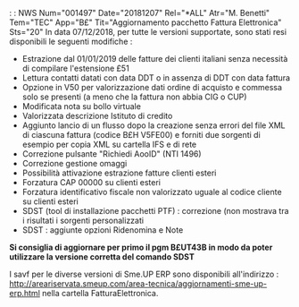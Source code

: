  :  : NWS Num="001497" Date="20181207" Rel="*ALL" Atr="M. Benetti" Tem="TEC" App="B£" Tit="Aggiornamento pacchetto Fattura Elettronica" Sts="20"
In data 07/12/2018, per tutte le versioni supportate, sono stati resi disponibili le seguenti modifiche : 

<ul><li>Estrazione dal 01/01/2019 delle fatture dei clienti italiani senza necessità di compilare l'estensione £51</li>
<li>Lettura contatti datati con data DDT o in assenza di DDT con data fattura</li> <li>Opzione in V50 per valorizzazione dati ordine di acquisto e commessa solo se presenti (a meno che la fattura non abbia CIG o CUP)</li>
<li>Modificata nota su bollo virtuale</li>
<li>Valorizzata descrizione Istituto di credito</li>
<li>Aggiunto lancio di un flusso dopo la creazione senza errori del file XML di ciascuna fattura (codice B£H V5FE00) e forniti due sorgenti di esempio per copia XML su cartella IFS e di rete</li>
<li>Correzione pulsante "Richiedi AooID" (NTI 1496)</li>
<li>Correzione gestione omaggi</li>
<li>Possibilità attivazione estrazione fatture clienti esteri</li>
<li>Forzatura CAP 00000 su clienti esteri</li>
<li>Forzatura identificativo fiscale non valorizzato uguale al codice cliente su clienti esteri</li>
<li>SDST (tool di installazione pacchetti PTF) :  correzione (non mostrava tra i risultati i sorgenti personalizzati</li>
<li>SDST :  aggiunte opzioni Ridenomina e Note</li></ul>

<b>Si consiglia di aggiornare per primo il pgm B£UT43B in modo da poter utilizzare la versione corretta del comando SDST</b>

I savf per le diverse versioni di Sme.UP ERP sono disponibili all'indirizzo : 
http://areariservata.smeup.com/area-tecnica/aggiornamenti-sme-up-erp.html nella cartella FatturaElettronica.
